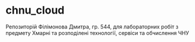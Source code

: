 # chnu_cloud
Репозиторій Філімонова Дмитра, гр. 544, для лабораторних робіт з предмету Хмарні та розподілені технології, сервіси та обчислення ЧНУ
